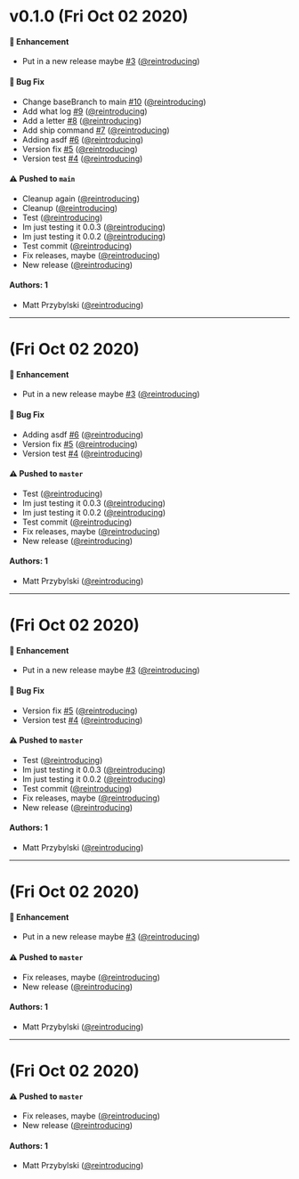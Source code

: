 # v0.1.0 (Fri Oct 02 2020)

#### 🚀 Enhancement

- Put in a new release maybe [#3](https://github.com/reintroducing/auto-test/pull/3) ([@reintroducing](https://github.com/reintroducing))

#### 🐛 Bug Fix

- Change baseBranch to main [#10](https://github.com/reintroducing/auto-test/pull/10) ([@reintroducing](https://github.com/reintroducing))
- Add what log [#9](https://github.com/reintroducing/auto-test/pull/9) ([@reintroducing](https://github.com/reintroducing))
- Add a letter [#8](https://github.com/reintroducing/auto-test/pull/8) ([@reintroducing](https://github.com/reintroducing))
- Add ship command [#7](https://github.com/reintroducing/auto-test/pull/7) ([@reintroducing](https://github.com/reintroducing))
- Adding asdf [#6](https://github.com/reintroducing/auto-test/pull/6) ([@reintroducing](https://github.com/reintroducing))
- Version fix [#5](https://github.com/reintroducing/auto-test/pull/5) ([@reintroducing](https://github.com/reintroducing))
- Version test [#4](https://github.com/reintroducing/auto-test/pull/4) ([@reintroducing](https://github.com/reintroducing))

#### ⚠️ Pushed to `main`

- Cleanup again ([@reintroducing](https://github.com/reintroducing))
- Cleanup ([@reintroducing](https://github.com/reintroducing))
- Test ([@reintroducing](https://github.com/reintroducing))
- Im just testing it 0.0.3 ([@reintroducing](https://github.com/reintroducing))
- Im just testing it 0.0.2 ([@reintroducing](https://github.com/reintroducing))
- Test commit ([@reintroducing](https://github.com/reintroducing))
- Fix releases, maybe ([@reintroducing](https://github.com/reintroducing))
- New release ([@reintroducing](https://github.com/reintroducing))

#### Authors: 1

- Matt Przybylski ([@reintroducing](https://github.com/reintroducing))

---

# (Fri Oct 02 2020)

#### 🚀 Enhancement

- Put in a new release maybe [#3](https://github.com/reintroducing/auto-test/pull/3) ([@reintroducing](https://github.com/reintroducing))

#### 🐛 Bug Fix

- Adding asdf [#6](https://github.com/reintroducing/auto-test/pull/6) ([@reintroducing](https://github.com/reintroducing))
- Version fix [#5](https://github.com/reintroducing/auto-test/pull/5) ([@reintroducing](https://github.com/reintroducing))
- Version test [#4](https://github.com/reintroducing/auto-test/pull/4) ([@reintroducing](https://github.com/reintroducing))

#### ⚠️ Pushed to `master`

- Test ([@reintroducing](https://github.com/reintroducing))
- Im just testing it 0.0.3 ([@reintroducing](https://github.com/reintroducing))
- Im just testing it 0.0.2 ([@reintroducing](https://github.com/reintroducing))
- Test commit ([@reintroducing](https://github.com/reintroducing))
- Fix releases, maybe ([@reintroducing](https://github.com/reintroducing))
- New release ([@reintroducing](https://github.com/reintroducing))

#### Authors: 1

- Matt Przybylski ([@reintroducing](https://github.com/reintroducing))

---

# (Fri Oct 02 2020)

#### 🚀 Enhancement

- Put in a new release maybe [#3](https://github.com/reintroducing/auto-test/pull/3) ([@reintroducing](https://github.com/reintroducing))

#### 🐛 Bug Fix

- Version fix [#5](https://github.com/reintroducing/auto-test/pull/5) ([@reintroducing](https://github.com/reintroducing))
- Version test [#4](https://github.com/reintroducing/auto-test/pull/4) ([@reintroducing](https://github.com/reintroducing))

#### ⚠️ Pushed to `master`

- Test ([@reintroducing](https://github.com/reintroducing))
- Im just testing it 0.0.3 ([@reintroducing](https://github.com/reintroducing))
- Im just testing it 0.0.2 ([@reintroducing](https://github.com/reintroducing))
- Test commit ([@reintroducing](https://github.com/reintroducing))
- Fix releases, maybe ([@reintroducing](https://github.com/reintroducing))
- New release ([@reintroducing](https://github.com/reintroducing))

#### Authors: 1

- Matt Przybylski ([@reintroducing](https://github.com/reintroducing))

---

# (Fri Oct 02 2020)

#### 🚀 Enhancement

- Put in a new release maybe [#3](https://github.com/reintroducing/auto-test/pull/3) ([@reintroducing](https://github.com/reintroducing))

#### ⚠️ Pushed to `master`

- Fix releases, maybe ([@reintroducing](https://github.com/reintroducing))
- New release ([@reintroducing](https://github.com/reintroducing))

#### Authors: 1

- Matt Przybylski ([@reintroducing](https://github.com/reintroducing))

---

# (Fri Oct 02 2020)

#### ⚠️ Pushed to `master`

- Fix releases, maybe ([@reintroducing](https://github.com/reintroducing))
- New release ([@reintroducing](https://github.com/reintroducing))

#### Authors: 1

- Matt Przybylski ([@reintroducing](https://github.com/reintroducing))
